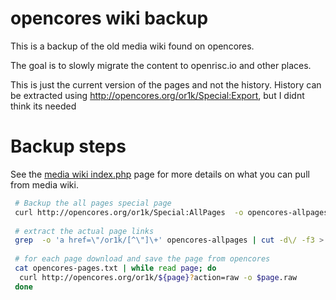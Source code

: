 # opencores wiki backup

This is a backup of the old media wiki found on opencores. 

The goal is to slowly migrate the content to openrisc.io and other places. 

This is just the current version of the pages and not the history.  History can 
be extracted using http://opencores.org/or1k/Special:Export, but I didnt think
its needed

# Backup steps

See the [media wiki index.php](https://www.mediawiki.org/wiki/Manual:Parameters_to_index.php) 
page for more details on what you can pull from media wiki.

```bash
 # Backup the all pages special page
 curl http://opencores.org/or1k/Special:AllPages  -o opencores-allpages
 
 # extract the actual page links
 grep  -o 'a href=\"/or1k/[^\"]\+' opencores-allpages | cut -d\/ -f3 > opencores-pages.txt
 
 # for each page download and save the page from opencores
 cat opencores-pages.txt | while read page; do 
  curl http://opencores.org/or1k/${page}?action=raw -o $page.raw
 done
```
